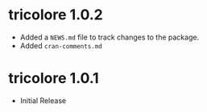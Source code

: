 # tricolore 1.0.2

* Added a `NEWS.md` file to track changes to the package.
* Added `cran-comments.md`

# tricolore 1.0.1

* Initial Release

